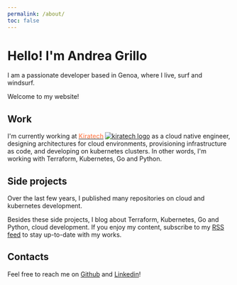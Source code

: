 ```yaml
---
permalink: /about/
toc: false
---
```

# Hello! I'm Andrea Grillo
I am a passionate developer based in Genoa, where I live, surf and windsurf.

Welcome to my website!

## Work
I'm currently working at <a href="https://www.kiratech.it/"><span style="font-weight:500;margin-right:3px;color:#FF7F50">Kiratech</span><img alt="kiratech logo" src="https://media.licdn.com/dms/image/C4D0BAQGunZcU05w6hw/company-logo_200_200/0/1678979885143?e=2147483647&v=beta&t=3NYP3CJFj-wvTWOC0gcLtzXSjqFF5tQNI6aQm2RGDrs"/></a> as a cloud native engineer, designing architectures for cloud environments, provisioning infrastructure as code, and developing on kubernetes clusters. In other words, I'm working with Terraform, Kubernetes, Go and Python.

## Side projects
Over the last few years, I published many repositories on cloud and kubernetes development.

Besides these side projects, I blog about Terraform, Kubernetes, Go and Python, cloud development.
If you enjoy my content, subscribe to my [RSS feed](https://andregri.com/feed.xml) to stay up-to-date with my works.


## Contacts
Feel free to reach me on [Github](https://github.com/andregri) and [Linkedin](https://www.linkedin.com/in/andrea-grillo-3b439b1a9/)!